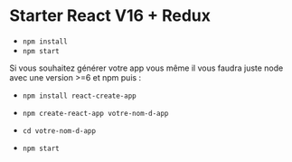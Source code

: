# Starter React V16 + Redux

+ ```npm install```
+ ```npm start```

Si vous souhaitez générer votre app vous même il vous faudra juste node avec une version >=6 et npm puis :

+ ```npm install react-create-app```

+ ```npm create-react-app votre-nom-d-app```
+ ```cd votre-nom-d-app ```
+ ```npm start```
